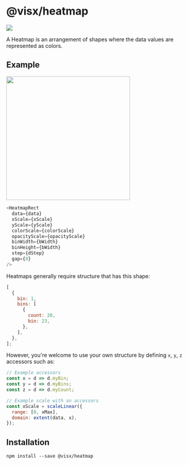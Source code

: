 # @visx/heatmap

<a title="@visx/heatmap npm downloads" href="https://www.npmjs.com/package/@visx/heatmap">
  <img src="https://img.shields.io/npm/dm/@visx/heatmap.svg?style=flat-square" />
</a>

A Heatmap is an arrangement of shapes where the data values are represented as colors.

## Example

<img style="display:block; width:34vw;" src="http://i.imgur.com/OzSD3X3.png">

```js
<HeatmapRect
  data={data}
  xScale={xScale}
  yScale={yScale}
  colorScale={colorScale}
  opacityScale={opacityScale}
  binWidth={bWidth}
  binHeight={bWidth}
  step={dStep}
  gap={0}
/>
```

Heatmaps generally require structure that has this shape:

```js
[
  {
    bin: 1,
    bins: [
      {
        count: 20,
        bin: 23,
      },
    ],
  },
];
```

However, you're welcome to use your own structure by defining `x`, `y`, `z` accessors such as:

```js
// Example accessors
const x = d => d.myBin;
const y = d => d.myBins;
const z = d => d.myCount;

// Example scale with an accessors
const xScale = scaleLinear({
  range: [0, xMax],
  domain: extent(data, x),
});
```

## Installation

```
npm install --save @visx/heatmap
```
